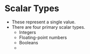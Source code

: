 # Scalar Types
- These represent a single value.
- There are four primary scalar types.
	- Integers
	- Floating-point numbers
	- Booleans
	- 